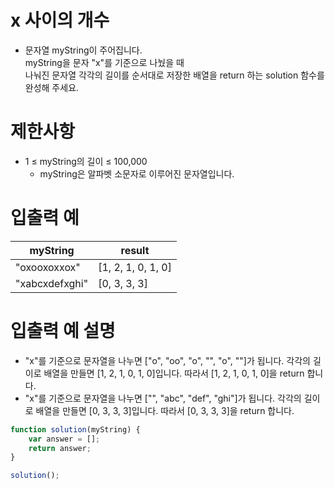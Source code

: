 # x 사이의 개수
- 문자열 myString이 주어집니다.  
myString을 문자 "x"를 기준으로 나눴을 때  
나눠진 문자열 각각의 길이를 순서대로 저장한 배열을 return 하는 solution 함수를 완성해 주세요.


# 제한사항
- 1 ≤ myString의 길이 ≤ 100,000
  - myString은 알파벳 소문자로 이루어진 문자열입니다.



# 입출력 예
| myString | result |
| -------- | ------ |
| "oxooxoxxox" | [1, 2, 1, 0, 1, 0] |
| "xabcxdefxghi" | [0, 3, 3, 3] |

# 입출력 예 설명
- "x"를 기준으로 문자열을 나누면 ["o", "oo", "o", "", "o", ""]가 됩니다. 각각의 길이로 배열을 만들면 [1, 2, 1, 0, 1, 0]입니다. 따라서 [1, 2, 1, 0, 1, 0]을 return 합니다.
- "x"를 기준으로 문자열을 나누면 ["", "abc", "def", "ghi"]가 됩니다. 각각의 길이로 배열을 만들면 [0, 3, 3, 3]입니다. 따라서 [0, 3, 3, 3]을 return 합니다.


```javascript
function solution(myString) {
    var answer = [];
    return answer;
}

solution();
```





